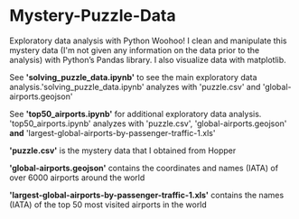 # Mystery-Puzzle-Data
Exploratory data analysis with Python Woohoo! I clean and manipulate this mystery data (I'm not given any information on the data prior to the analysis) with Python’s Pandas library. I also visualize data with matplotlib.

See **'solving_puzzle_data.ipynb'** to see the main exploratory data analysis.'solving_puzzle_data.ipynb' analyzes with 'puzzle.csv' and 'global-airports.geojson'

See **'top50_airports.ipynb'** for additional exploratory data analysis. 'top50_airports.ipynb' analyzes with 'puzzle.csv', 'global-airports.geojson' **and** 'largest-global-airports-by-passenger-traffic-1.xls'

**'puzzle.csv'** is the mystery data that I obtained from Hopper

**'global-airports.geojson'** contains the coordinates and names (IATA) of over 6000 airports around the world

**'largest-global-airports-by-passenger-traffic-1.xls'** contains the names (IATA) of the top 50 most visited airports in the world
